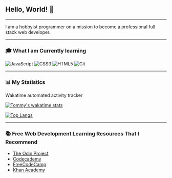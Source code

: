 ## Hello, World! 👋

---

I am a hobbyist programmer on a mission to become a professional full stack web developer.

---

### 🎓 What I am Currently learning
![JavaScript](https://img.shields.io/badge/javascript-%23323330.svg?style=for-the-badge&logo=javascript&logoColor=%23F7DF1E)
![CSS3](https://img.shields.io/badge/css3-%231572B6.svg?style=for-the-badge&logo=css3&logoColor=white)
![HTML5](https://img.shields.io/badge/html5-%23E34F26.svg?style=for-the-badge&logo=html5&logoColor=white)
![Git](https://img.shields.io/badge/git-%23F05033.svg?style=for-the-badge&logo=git&logoColor=white)

---

### 📊 My Statistics

<!--START_SECTION:waka-->
<!--END_SECTION:waka-->
  
<p>Wakatime automated activity tracker<p>
  
[![Tommy's wakatime stats](https://github-readme-stats.vercel.app/api/wakatime?username=michaelcoleman&custom_title=Wakatime%20Weekly%20Programming%20Time)](https://wakatime.com/@MichaelColeman)

[![Top Langs](https://github-readme-stats.vercel.app/api/top-langs/?username=michaelcoleman&layout=compact)](https://github.com/MichaelColeman?tab=repositories)

---

### 📚 Free Web Development Learning Resources That I Recommend

- [The Odin Project](https://www.theodinproject.com/)
- [Codecademy](https://www.codecademy.com/)
- [FreeCodeCamp](https://www.freecodecamp.org/)
- [Khan Academy](https://www.khanacademy.org/)


  
  
  
  
  
<!--
**MichaelColeman/MichaelColeman** is a ✨ _special_ ✨ repository because its `README.md` (this file) appears on your GitHub profile.

Here are some ideas to get you started:

- 🔭 I’m currently working on ...
- 🌱 I’m currently learning ...
- 👯 I’m looking to collaborate on ...
- 🤔 I’m looking for help with ...
- 💬 Ask me about ...
- 📫 How to reach me: ...
- 😄 Pronouns: ...
- ⚡ Fun fact: ...
-->
